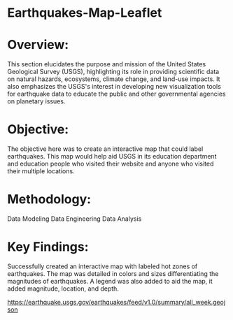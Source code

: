 # Earthquakes-Map-Leaflet

# Overview:
This section elucidates the purpose and mission of the United States Geological Survey (USGS), highlighting its role in providing scientific data on natural hazards, ecosystems, climate change, and land-use impacts. It also emphasizes the USGS's interest in developing new visualization tools for earthquake data to educate the public and other governmental agencies on planetary issues.


# Objective:
The objective here was to create an interactive map that could label earthquakes. This map would help aid USGS in its education department and education people who visited their website and anyone who visited their multiple locations.

# Methodology:
Data Modeling
Data Engineering
Data Analysis

# Key Findings:
Successfully created an interactive map with labeled hot zones of earthquakes. The map was detailed in colors and sizes differentiating the magnitudes of earthquakes. A legend was also added to aid the map, it added magnitude, location, and depth.



https://earthquake.usgs.gov/earthquakes/feed/v1.0/summary/all_week.geojson


